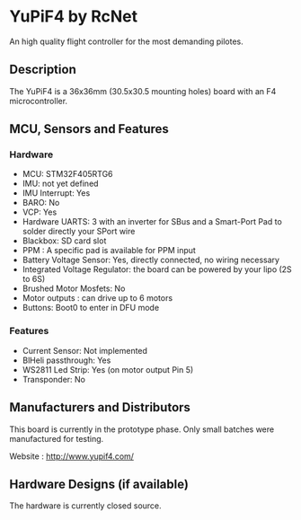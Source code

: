 # YuPiF4 by RcNet

An high quality flight controller for the most demanding pilotes.

## Description

The YuPiF4 is a 36x36mm (30.5x30.5 mounting holes) board with an F4 microcontroller.

## MCU, Sensors and Features

### Hardware
  - MCU: STM32F405RTG6
  - IMU: not yet defined
  - IMU Interrupt: Yes
  - BARO: No
  - VCP: Yes
  - Hardware UARTS: 3 with an inverter for SBus and a Smart-Port Pad to solder directly your SPort wire
  - Blackbox: SD card slot
  - PPM : A specific pad is available for PPM input
  - Battery Voltage Sensor: Yes, directly connected, no wiring necessary
  - Integrated Voltage Regulator: the board can be powered by your lipo (2S to 6S)
  - Brushed Motor Mosfets: No
  - Motor outputs : can drive up to 6 motors
  - Buttons: Boot0 to enter in DFU mode

### Features
  - Current Sensor: Not implemented
  - BlHeli passthrough: Yes 
  - WS2811 Led Strip: Yes (on motor output Pin 5)
  - Transponder: No

## Manufacturers and Distributors

This board is currently in the prototype phase. Only small batches were manufactured for testing.

Website : http://www.yupif4.com/

## Hardware Designs (if available)

The hardware is currently closed source.